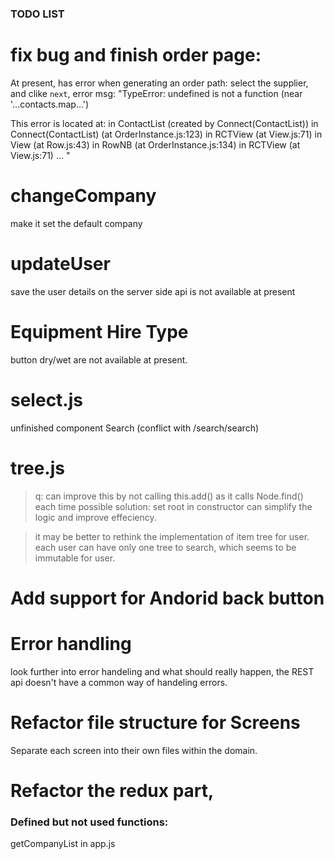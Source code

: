 ### TODO LIST

# fix bug and finish order page: 
At present, has error when generating an order
path: select the supplier, and clike `next`, 
error msg: 
  "TypeError: undefined is not a function (near '...contacts.map...')

  This error is located at:
      in ContactList (created by Connect(ContactList))
      in Connect(ContactList) (at OrderInstance.js:123)
      in RCTView (at View.js:71)
      in View (at Row.js:43)
      in RowNB (at OrderInstance.js:134)
      in RCTView (at View.js:71)
  ...
  " 

# changeCompany
make it set the default company
# updateUser
save the user details on the server side
api is not available at present

# Equipment Hire Type
button dry/wet are not available at present.

# select.js
unfinished component Search (conflict with /search/search)

# tree.js
> q: can improve this by not calling this.add() as it calls Node.find() each time
> possible solution: set root in constructor can simplify the logic and improve effeciency.

> it may be better to rethink the implementation of item tree for user. each user can have only one tree to search, which seems to be immutable for user.

# Add support for Andorid back button

# Error handling
look further into error handeling and what should really happen, the REST api doesn't have a common way of handeling errors.

# Refactor file structure for Screens
Separate each screen into their own files within the domain.

# Refactor the redux part,

### Defined but not used functions:
getCompanyList in app.js